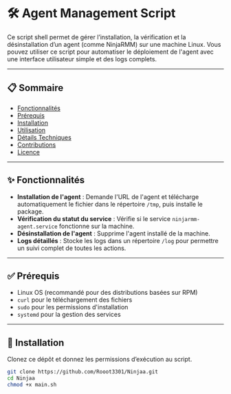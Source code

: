 # 🛠️ Agent Management Script

Ce script shell permet de gérer l’installation, la vérification et la désinstallation d’un agent (comme NinjaRMM) sur une machine Linux. Vous pouvez utiliser ce script pour automatiser le déploiement de l'agent avec une interface utilisateur simple et des logs complets.

---

## 📋 Sommaire

- [Fonctionnalités](#fonctionnalités)
- [Prérequis](#prérequis)
- [Installation](#installation)
- [Utilisation](#utilisation)
- [Détails Techniques](#détails-techniques)
- [Contributions](#contributions)
- [Licence](#licence)

---

## ✨ Fonctionnalités

- **Installation de l'agent** : Demande l'URL de l'agent et télécharge automatiquement le fichier dans le répertoire `/tmp`, puis installe le package.
- **Vérification du statut du service** : Vérifie si le service `ninjarmm-agent.service` fonctionne sur la machine.
- **Désinstallation de l'agent** : Supprime l'agent installé de la machine.
- **Logs détaillés** : Stocke les logs dans un répertoire `/log` pour permettre un suivi complet de toutes les actions.

---

## ✅ Prérequis

- Linux OS (recommandé pour des distributions basées sur RPM)
- `curl` pour le téléchargement des fichiers
- `sudo` pour les permissions d'installation
- `systemd` pour la gestion des services

---

## 🚀 Installation

Clonez ce dépôt et donnez les permissions d’exécution au script.

```bash
git clone https://github.com/Rooot3301/Ninjaa.git
cd Ninjaa
chmod +x main.sh
